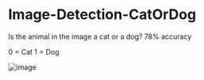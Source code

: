 # Image-Detection-CatOrDog
Is the animal in the image a cat or a dog?
78% accuracy

0 = Cat
1 = Dog

![image](https://github.com/user-attachments/assets/805cc8d9-11ac-4f68-afe1-36776fac69a8)
